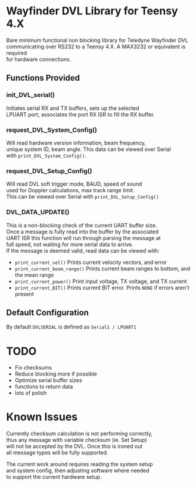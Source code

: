 # Wayfinder DVL Library for Teensy 4.X  
Bare minimum functional non blocking library for Teledyne Wayfinder DVL  
communicating over RS232 to a Teensy 4.X. A MAX3232 or equivalent is required  
for hardware connections.  
  
## Functions Provided  
### init_DVL_serial()
Initiates serial RX and TX buffers, sets up the selected  
LPUART port, associates the port RX ISR to fill the RX buffer.  
  
### request_DVL_System_Config() 
Will read hardware version information, beam frequency,  
unique system ID, beam angle. This data can be viewed over Serial  
with `print_DVL_System_Config()`.  
  
### request_DVL_Setup_Config()
Will read DVL soft trigger mode, BAUD, speed of sound  
used for Doppler calculations, max track range limit.  
This can be viewed over Serial with `print_DVL_Setup_Config()`  
  
### DVL_DATA_UPDATE()
This is a non-blocking check of the current UART buffer size.  
Once a message is fully read into the buffer by the associated  
UART ISR this function will run through parsing the message at  
full speed, not waiting for more serial data to arrive.  
If the message is deemed valid, read data can be viewed with:  
- `print_current_vel()` Prints current velocity vectors, and error
- `print_current_beam_range()` Prints current beam ranges to bottom, and the mean range
- `print_current_power()` Print input voltage, TX voltage, and TX current
- `print_current_BIT()` Prints current BIT error. Prints `NONE` if errors aren't present
  
## Default Configuration
By default `DVLSERIAL` is defined as `Serial1 / LPUART1`  
  
# TODO
- Fix checksums
- Reduce blocking more if possible
- Optimize serial buffer sizes
- functions to return data
- lots of polish
  
# Known Issues
Currently checksum calculation is not performing correctly,  
thus any message with variable checksum (ie. Set Setup)  
will not be accepted by the DVL. Once this is ironed out  
all message types will be fully supported.  
  
The current work around requires reading the system setup  
and system config, then adjusting software where needed  
to support the current hardware setup. 
